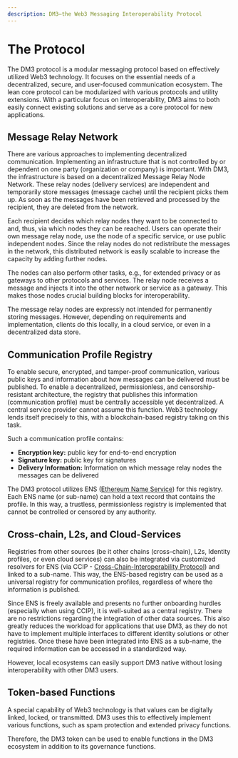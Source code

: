 ```yaml
---
description: DM3—the Web3 Messaging Interoperability Protocol
---
```


# The Protocol

The DM3 protocol is a modular messaging protocol based on effectively utilized Web3 technology. It focuses on the essential needs of a decentralized, secure, and user-focused communication ecosystem. The lean core protocol can be modularized with various protocols and utility extensions. With a particular focus on interoperability, DM3 aims to both easily connect existing solutions and serve as a core protocol for new applications.

## **Message Relay Network**

There are various approaches to implementing decentralized communication. Implementing an infrastructure that is not controlled by or dependent on one party (organization or company) is important. With DM3, the infrastructure is based on a decentralized Message Relay Node Network. These relay nodes (delivery services) are independent and temporarily store messages (message cache) until the recipient picks them up. As soon as the messages have been retrieved and processed by the recipient, they are deleted from the network.

Each recipient decides which relay nodes they want to be connected to and, thus, via which nodes they can be reached. Users can operate their own message relay node, use the node of a specific service, or use public independent nodes. Since the relay nodes do not redistribute the messages in the network, this distributed network is easily scalable to increase the capacity by adding further nodes.

The nodes can also perform other tasks, e.g., for extended privacy or as gateways to other protocols and services. The relay node receives a message and injects it into the other network or service as a gateway. This makes those nodes crucial building blocks for interoperability.

The message relay nodes are expressly not intended for permanently storing messages. However, depending on requirements and implementation, clients do this locally, in a cloud service, or even in a decentralized data store.

## **Communication Profile Registry**

To enable secure, encrypted, and tamper-proof communication, various public keys and information about how messages can be delivered must be published. To enable a decentralized, permissionless, and censorship-resistant architecture, the registry that publishes this information (communication profile) must be centrally accessible yet decentralized. A central service provider cannot assume this function. Web3 technology lends itself precisely to this, with a blockchain-based registry taking on this task.

Such a communication profile contains:

* **Encryption key:** public key for end-to-end encryption
* **Signature key:** public key for signatures
* **Delivery Information:** Information on which message relay nodes the messages can be delivered

The DM3 protocol utilizes ENS ([Ethereum Name Service](https://ens.domains)) for this registry. Each ENS name (or sub-name) can hold a text record that contains the profile. In this way, a trustless, permissionless registry is implemented that cannot be controlled or censored by any authority.

## **Cross-chain, L2s, and Cloud-Services**

Registries from other sources (be it other chains (cross-chain), L2s, Identity profiles, or even cloud services) can also be integrated via customized resolvers for ENS (via CCIP - [Cross-Chain-Interoperability Protocol](https://chain.link/cross-chain)) and linked to a sub-name. This way, the ENS-based registry can be used as a universal registry for communication profiles, regardless of where the information is published.

Since ENS is freely available and presents no further onboarding hurdles (especially when using CCIP), it is well-suited as a central registry. There are no restrictions regarding the integration of other data sources. This also greatly reduces the workload for applications that use DM3, as they do not have to implement multiple interfaces to different identity solutions or other registries. Once these have been integrated into ENS as a sub-name, the required information can be accessed in a standardized way.&#x20;

However, local ecosystems can easily support DM3 native without losing interoperability with other DM3 users.

## **Token-based Functions**

A special capability of Web3 technology is that values can be digitally linked, locked, or transmitted. DM3 uses this to effectively implement various functions, such as spam protection and extended privacy functions.

Therefore, the DM3 token can be used to enable functions in the DM3 ecosystem in addition to its governance functions.
